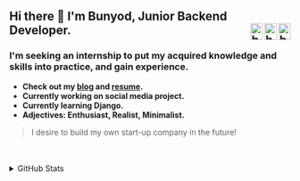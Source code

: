 ## Hi there 👋 I'm Bunyod, Junior Backend Developer. [<img align="right" alt="bunyodev | GitHub" width="22px" height="30" src="https://cdn.jsdelivr.net/npm/simple-icons@3.13.0/icons/github.svg" />][github] [<img align="right" alt="bunyodev | LinkedIn" width="22px" height="30" src="https://cdn.jsdelivr.net/npm/simple-icons@v3/icons/linkedin.svg" />][linkedin] [<img align="right" alt="bunyodev | Twitter" width="22px" height="30" src="https://cdn.jsdelivr.net/npm/simple-icons@v3/icons/twitter.svg" />][twitter] 
### I'm seeking an internship to put my acquired knowledge and skills into practice, and gain experience.

* **Check out my [blog](https://t.me/bunyodev) and [resume](https://gist.github.com/bunyodev/92e929ae4dd471820b6b2479d9ff26d7).**
* **Currently working on social media project.**
* **Currently learning Django.**
* **Adjectives: Enthusiast, Realist, Minimalist.**

> I desire to build my own start-up company in the future!

<br />
<br />
<details>
  <summary>GitHub Stats</summary>
  <img align="left" alt="bunyodev's GitHub Stats" src="https://github-readme-stats.vercel.app/api?username=bunyodev&show_icons=true&hide_border=true&theme=dark" />
</details>

[twitter]: https://twitter.com/bunyodev
[linkedin]: https://linkedin.com/in/bunyodev
[github]: https://github.com/bunyodev
